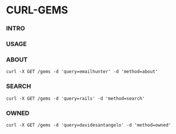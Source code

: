# CURL-GEMS

### INTRO


### USAGE



### ABOUT

```
curl -X GET /gems -d 'query=emailhunter' -d 'method=about'

```

### SEARCH

```
curl -X GET /gems -d 'query=rails' -d 'method=search'

```

### OWNED

```
curl -X GET /gems -d 'query=davidesantangelo' -d 'method=owned'

```
